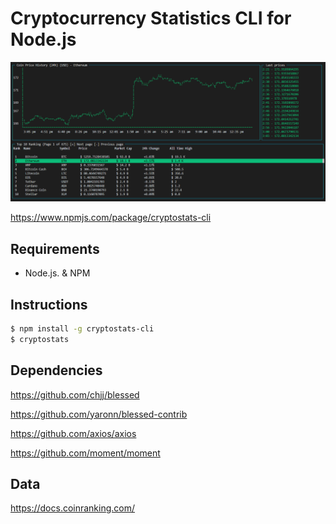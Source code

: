 # Cryptocurrency Statistics CLI for Node.js

<img src="./cli-image.png" alt="term" width="800">

https://www.npmjs.com/package/cryptostats-cli

## Requirements
- Node.js. & NPM

## Instructions
```sh
$ npm install -g cryptostats-cli
$ cryptostats
```

## Dependencies
https://github.com/chjj/blessed

https://github.com/yaronn/blessed-contrib

https://github.com/axios/axios

https://github.com/moment/moment

## Data
https://docs.coinranking.com/
